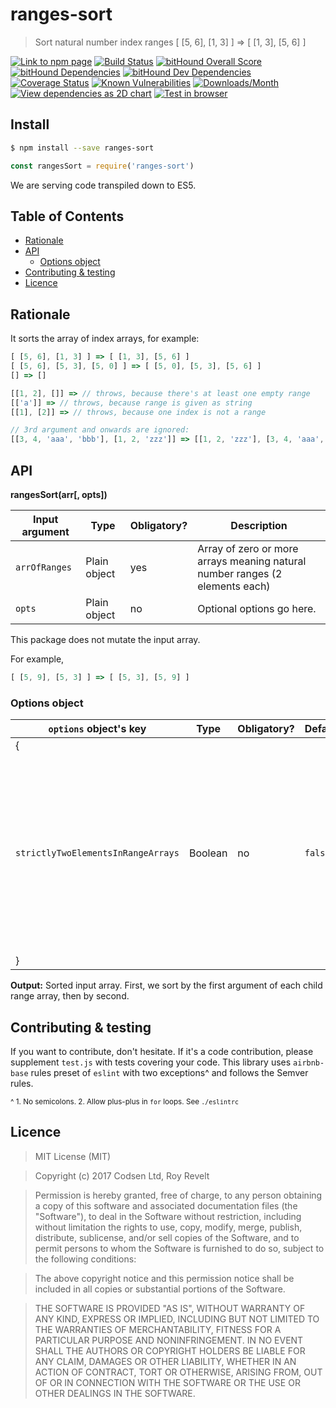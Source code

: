 # ranges-sort

> Sort natural number index ranges [ \[5, 6], \[1, 3] ] => [ \[1, 3], \[5, 6] ]

[![Link to npm page][npm-img]][npm-url]
[![Build Status][travis-img]][travis-url]
[![bitHound Overall Score][overall-img]][overall-url]
[![bitHound Dependencies][deps-img]][deps-url]
[![bitHound Dev Dependencies][dev-img]][dev-url]
[![Coverage Status][cov-img]][cov-url]
[![Known Vulnerabilities][vulnerabilities-img]][vulnerabilities-url]
[![Downloads/Month][downloads-img]][downloads-url]
[![View dependencies as 2D chart][deps2d-img]][deps2d-url]
[![Test in browser][runkit-img]][runkit-url]

## Install

```bash
$ npm install --save ranges-sort
```

```js
const rangesSort = require('ranges-sort')
```

We are serving code transpiled down to ES5.

## Table of Contents

<!-- START doctoc generated TOC please keep comment here to allow auto update -->
<!-- DON'T EDIT THIS SECTION, INSTEAD RE-RUN doctoc TO UPDATE -->


- [Rationale](#rationale)
- [API](#api)
  - [Options object](#options-object)
- [Contributing & testing](#contributing--testing)
- [Licence](#licence)

<!-- END doctoc generated TOC please keep comment here to allow auto update -->

## Rationale

It sorts the array of index arrays, for example:

```js
[ [5, 6], [1, 3] ] => [ [1, 3], [5, 6] ]
[ [5, 6], [5, 3], [5, 0] ] => [ [5, 0], [5, 3], [5, 6] ]
[] => []

[[1, 2], []] => // throws, because there's at least one empty range
[['a']] => // throws, because range is given as string
[[1], [2]] => // throws, because one index is not a range

// 3rd argument and onwards are ignored:
[[3, 4, 'aaa', 'bbb'], [1, 2, 'zzz']] => [[1, 2, 'zzz'], [3, 4, 'aaa', 'bbb']]
```

## API

**rangesSort(arr[, opts])**

Input argument   | Type         | Obligatory? | Description
-----------------|--------------|-------------|--------------
`arrOfRanges`    | Plain object | yes         | Array of zero or more arrays meaning natural number ranges (2 elements each)
`opts`           | Plain object | no          | Optional options go here.

This package does not mutate the input array.

For example,

```js
[ [5, 9], [5, 3] ] => [ [5, 3], [5, 9] ]
```

### Options object

`options` object's key             | Type     | Obligatory? | Default     | Description
-----------------------------------|----------|-------------|-------------|----------------------
{                                  |          |             |             |
`strictlyTwoElementsInRangeArrays` | Boolean  | no          | `false`     | If set to true, when there are more or less than 3 elements in any of the ranges, it will `throw`. For example, input being `[ [1, 2, 'zzz'] ]` would throw.
}                                  |          |             |             |

**Output:** Sorted input array. First, we sort by the first argument of each child range array, then by second.

## Contributing & testing

If you want to contribute, don't hesitate. If it's a code contribution, please supplement `test.js` with tests covering your code. This library uses `airbnb-base` rules preset of `eslint` with two exceptions^ and follows the Semver rules.

<small>^ 1. No semicolons. 2. Allow plus-plus in `for` loops. See `./eslintrc`</small>

## Licence

> MIT License (MIT)

> Copyright (c) 2017 Codsen Ltd, Roy Revelt

> Permission is hereby granted, free of charge, to any person obtaining a copy of this software and associated documentation files (the "Software"), to deal in the Software without restriction, including without limitation the rights to use, copy, modify, merge, publish, distribute, sublicense, and/or sell copies of the Software, and to permit persons to whom the Software is furnished to do so, subject to the following conditions:

> The above copyright notice and this permission notice shall be included in all copies or substantial portions of the Software.

> THE SOFTWARE IS PROVIDED "AS IS", WITHOUT WARRANTY OF ANY KIND, EXPRESS OR IMPLIED, INCLUDING BUT NOT LIMITED TO THE WARRANTIES OF MERCHANTABILITY, FITNESS FOR A PARTICULAR PURPOSE AND NONINFRINGEMENT. IN NO EVENT SHALL THE AUTHORS OR COPYRIGHT HOLDERS BE LIABLE FOR ANY CLAIM, DAMAGES OR OTHER LIABILITY, WHETHER IN AN ACTION OF CONTRACT, TORT OR OTHERWISE, ARISING FROM, OUT OF OR IN CONNECTION WITH THE SOFTWARE OR THE USE OR OTHER DEALINGS IN THE SOFTWARE.

[npm-img]: https://img.shields.io/npm/v/ranges-sort.svg
[npm-url]: https://www.npmjs.com/package/ranges-sort

[travis-img]: https://travis-ci.org/codsen/ranges-sort.svg?branch=master
[travis-url]: https://travis-ci.org/codsen/ranges-sort

[cov-img]: https://coveralls.io/repos/github/codsen/ranges-sort/badge.svg?branch=master
[cov-url]: https://coveralls.io/github/codsen/ranges-sort?branch=master

[overall-img]: https://www.bithound.io/github/codsen/ranges-sort/badges/score.svg
[overall-url]: https://www.bithound.io/github/codsen/ranges-sort

[deps-img]: https://www.bithound.io/github/codsen/ranges-sort/badges/dependencies.svg
[deps-url]: https://www.bithound.io/github/codsen/ranges-sort/master/dependencies/npm

[dev-img]: https://www.bithound.io/github/codsen/ranges-sort/badges/devDependencies.svg
[dev-url]: https://www.bithound.io/github/codsen/ranges-sort/master/dependencies/npm

[downloads-img]: https://img.shields.io/npm/dm/ranges-sort.svg
[downloads-url]: https://npm-stat.com/charts.html?package=ranges-sort

[vulnerabilities-img]: https://snyk.io/test/github/codsen/ranges-sort/badge.svg
[vulnerabilities-url]: https://snyk.io/test/github/codsen/ranges-sort

[deps2d-img]: https://img.shields.io/badge/deps%20in%202D-see_here-08f0fd.svg
[deps2d-url]: http://npm.anvaka.com/#/view/2d/ranges-sort

[runkit-img]: https://img.shields.io/badge/runkit-test_in_browser-a853ff.svg
[runkit-url]: https://npm.runkit.com/ranges-sort
